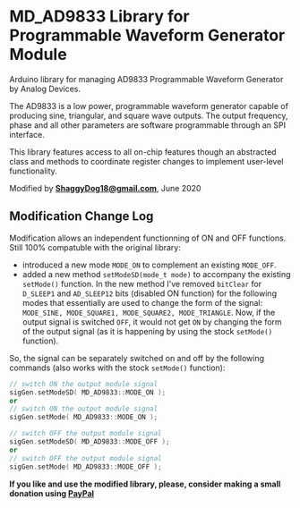 # MD_AD9833 Library for Programmable Waveform Generator Module

Arduino library for managing AD9833 Programmable Waveform Generator by Analog Devices.

The AD9833 is a low power, programmable waveform generator capable of producing sine, triangular, and square wave outputs. The output frequency, phase and all other parameters are software programmable through an SPI interface.

This library features access to all on-chip features though an abstracted class and methods to coordinate register changes to implement user-level functionality.

Modified by **ShaggyDog18@gmail.com**, June 2020

## Modification Change Log

Modification allows an independent functionning of ON and OFF functions. Still 100% compatuble with the original library:
- introduced a new mode `MODE_ON`	to complement an existing `MODE_OFF`.
- added a new method  `setModeSD(mode_t mode)` to accompany the existing `setMode()` function. In the new method I've removed `bitClear` for `D_SLEEP1` and `AD_SLEEP12` bits (disabled ON function) for the following modes that essentially are used to change the form of the signal: `MODE_SINE, MODE_SQUARE1, MODE_SQUARE2, MODE_TRIANGLE`. 
Now, if the output signal is switched `OFF`, it would not get `ON` by changing the form of the output signal (as it is happening by using the stock `setMode()` function).

So, the signal can be separately switched on and off by the following commands (also works with the stock `setMode()` function):
```CPP
// switch ON the output module signal
sigGen.setModeSD( MD_AD9833::MODE_ON ); 
or
// switch ON the output module signal
sigGen.setMode( MD_AD9833::MODE_ON ); 
```

```CPP
// switch OFF the output module signal
sigGen.setModeSD( MD_AD9833::MODE_OFF ); 
or
// switch OFF the output module signal
sigGen.setMode( MD_AD9833::MODE_OFF ); 
```

**If you like and use the modified library, please, consider making a small donation using [PayPal](https://paypal.me/shaggyDog18/3USD)**

